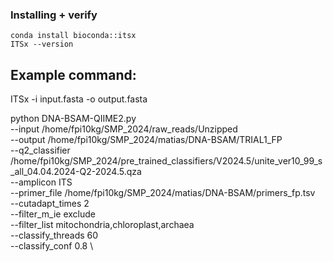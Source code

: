 ### Installing + verify 

    conda install bioconda::itsx
    ITSx --version

## Example command: 

ITSx -i input.fasta -o output.fasta

python DNA-BSAM-QIIME2.py \
--input /home/fpi10kg/SMP_2024/raw_reads/Unzipped \
--output /home/fpi10kg/SMP_2024/matias/DNA-BSAM/TRIAL1_FP  \
--q2_classifier /home/fpi10kg/SMP_2024/pre_trained_classifiers/V2024.5/unite_ver10_99_s_all_04.04.2024-Q2-2024.5.qza \
--amplicon ITS \
--primer_file /home/fpi10kg/SMP_2024/matias/DNA-BSAM/primers_fp.tsv \
--cutadapt_times 2 \
--filter_m_ie exclude \
--filter_list mitochondria,chloroplast,archaea \
--classify_threads 60 \
--classify_conf 0.8 \
